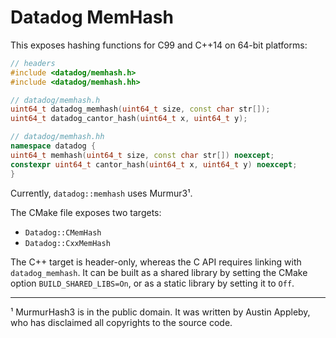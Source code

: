 # Datadog MemHash

This exposes hashing functions for C99 and C++14 on 64-bit platforms:

```c++
// headers
#include <datadog/memhash.h>
#include <datadog/memhash.hh>

// datadog/memhash.h
uint64_t datadog_memhash(uint64_t size, const char str[]);
uint64_t datadog_cantor_hash(uint64_t x, uint64_t y);

// datadog/memhash.hh
namespace datadog {
uint64_t memhash(uint64_t size, const char str[]) noexcept;
constexpr uint64_t cantor_hash(uint64_t x, uint64_t y) noexcept;
}
```

Currently, `datadog::memhash` uses Murmur3¹.

The CMake file exposes two targets:
  - `Datadog::CMemHash`
  - `Datadog::CxxMemHash`

The C++ target is header-only, whereas the C API requires linking with
`datadog_memhash`. It can be built as a shared library by setting the CMake
option `BUILD_SHARED_LIBS=On`, or as a static library by setting it to `Off`.

---

¹ MurmurHash3 is in the public domain. It was written by Austin Appleby, who has
disclaimed all copyrights to the source code.
